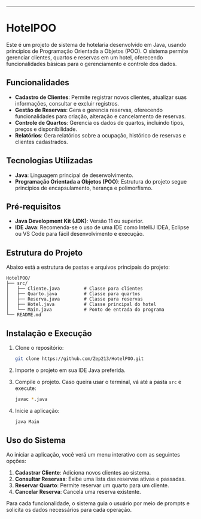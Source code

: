 ---

# HotelPOO

Este é um projeto de sistema de hotelaria desenvolvido em Java, usando princípios de Programação Orientada a Objetos (POO). O sistema permite gerenciar clientes, quartos e reservas em um hotel, oferecendo funcionalidades básicas para o gerenciamento e controle dos dados.

## Funcionalidades

- **Cadastro de Clientes**: Permite registrar novos clientes, atualizar suas informações, consultar e excluir registros.
- **Gestão de Reservas**: Gera e gerencia reservas, oferecendo funcionalidades para criação, alteração e cancelamento de reservas.
- **Controle de Quartos**: Gerencia os dados de quartos, incluindo tipos, preços e disponibilidade.
- **Relatórios**: Gera relatórios sobre a ocupação, histórico de reservas e clientes cadastrados.

## Tecnologias Utilizadas

- **Java**: Linguagem principal de desenvolvimento.
- **Programação Orientada a Objetos (POO)**: Estrutura do projeto segue princípios de encapsulamento, herança e polimorfismo.

## Pré-requisitos

- **Java Development Kit (JDK)**: Versão 11 ou superior.
- **IDE Java**: Recomenda-se o uso de uma IDE como IntelliJ IDEA, Eclipse ou VS Code para fácil desenvolvimento e execução.

## Estrutura do Projeto

Abaixo está a estrutura de pastas e arquivos principais do projeto:

```
HotelPOO/
├── src/
│   ├── Cliente.java         # Classe para clientes
│   ├── Quarto.java          # Classe para quartos
│   ├── Reserva.java         # Classe para reservas
│   ├── Hotel.java           # Classe principal do hotel
│   └── Main.java            # Ponto de entrada do programa
└── README.md
```

## Instalação e Execução

1. Clone o repositório:
   ```bash
   git clone https://github.com/Zep213/HotelPOO.git
   ```

2. Importe o projeto em sua IDE Java preferida.

3. Compile o projeto. Caso queira usar o terminal, vá até a pasta `src` e execute:
   ```bash
   javac *.java
   ```

4. Inicie a aplicação:
   ```bash
   java Main
   ```

## Uso do Sistema

Ao iniciar a aplicação, você verá um menu interativo com as seguintes opções:

1. **Cadastrar Cliente**: Adiciona novos clientes ao sistema.
2. **Consultar Reservas**: Exibe uma lista das reservas ativas e passadas.
3. **Reservar Quarto**: Permite reservar um quarto para um cliente.
4. **Cancelar Reserva**: Cancela uma reserva existente.

Para cada funcionalidade, o sistema guia o usuário por meio de prompts e solicita os dados necessários para cada operação.
